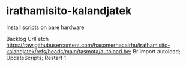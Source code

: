 # irathamisito-kalandjatek

Install scripts on bare hardware

Backlog UrlFetch https://raw.githubusercontent.com/hasomerhacairhu/irathamisito-kalandjatek/refs/heads/main/tasmota/autoload.be; Br import autoload; UpdateScripts; Restart 1
